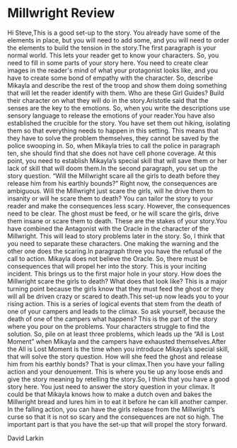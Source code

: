 # Millwright Review

Hi Steve,This is a good set-up to the story. You already have some of the elements in place, but you will need to add some, and you will need to order the elements to build the tension in the story.The first paragraph is your normal world. This lets your reader get to know your characters. So, you need to fill in some parts of your story here. You need to create clear images in the reader's mind of what your protagonist looks like, and you have to create some bond of empathy with the character. So, describe Mikayla and describe the rest of the troop and show them doing something that will let the reader identify with them. Who are these Girl Guides? Build their character on what they will do in the story.Aristotle said that the senses are the key to the emotions. So, when you write the descriptions use sensory language to release the emotions of your reader.You have also established the crucible for the story. You have set them out hiking, isolating them so that everything needs to happen in this setting. This means that they have to solve the problem themselves, they cannot be saved by the police swooping in. So, when Mikayla tries to call the police in paragraph ten, she should find that she does not have cell phone coverage. At this point, you need to establish Mikayla’s special skill that will save them or her lack of skill that will doom them.In the second paragraph, you set up the story question. “Will the Millwright scare all the girls to death before they release him from his earthly bounds?” Right now, the consequences are ambiguous. Will the Millwright just scare the girls, will he drive them to insanity or will he scare them to death? You can tailor the story to your reader and make the consequences less scary. However, the consequences need to be clear. The ghost must be feed, or he will scare the girls, drive them insane or scare them to death. These are the stakes of your story.You have combined the Antagonist with the Oracle in the character of the Millwright. This will lead to story problems later in the story. So, I think that you need to separate these characters. One making the warning and the other one does the scaring.In paragraph three you have the refusal of the call to action. Mikayla does not believe the Oracle. So, there must be consequences that will propel her into the story. This is your inciting incident. This brings us to the first major hole in your story. How does the Millwright scare the girls to death? What does that look like? This is a major turning point because the girls know that they must feed the ghost or they will all be driven crazy or scared to death.This set-up now leads you to your rising action. This is a series of logical events that stem from the death of one of your campers and leads to the climax. So ask yourself, because the death of one of the campers what happens? This is the part of the story where you pour on the problems. Your characters struggle to find the solution. So, pile on at least three problems, which leads up the “All is Lost Moment” when Mikayla and the campers have exhausted themselves.After the All is Lost Moment is the time when you introduce Mikayla’s special skill, that will solve the story question. How will she feed the ghost and release him from his earthly bonds? That is your climax.Then you have your falling action and your denouement. This is where you tie up any loose ends and give the story meaning by retelling the story.So, I think that you have a good story here. You just need to answer the story question in your climax. It could be that Mikayla knows how to make a dutch oven and bakes the Millwright bread and lures him in to eat it before he can kill another camper. In the falling action, you can have the girls release from the Millwright’s curse so that it is not so scary and the consequences are not so high. The important part is that you have the set-up that will propel the story forward.

David Larkin
